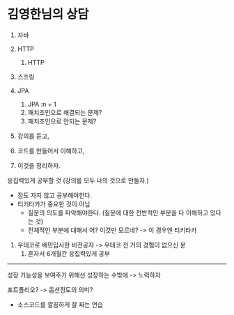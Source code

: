 # 김영한님의 상담
1. 자바
2. HTTP
   1. HTTP
3. 스프링
4. JPA
   1. JPA :n + 1
   2. 패치조인으로 해결되는 문제?
   3. 패치조인으로 안되는 문제?


1. 강의를 듣고,
2. 코드를 만들어서 이해하고,
3. 이것을 정리하자.


응집력있게 공부할 것 (강의를 모두 나의 것으로 만들자.)
- 잠도 자지 않고 공부해야한다.
- 티키타카가 중요한 것이 아님
  - 질문의 의도를 파악해야한다. (질문에 대한 전반적인 부분을 다 이해하고 있다는 것)
  - 전체적인 부분에 대해서 어? 이것만 모르네? -> 이 경우엔 티키타카


1. 우테코로 배민입사한 비전공자 -> 우테코 전 거의 경험이 없으신 분
   1. 혼자서 6개월간 응집력있게 공부

---


성장 가능성을 보여주기 위해선 성장하는 수밖에
-> 노력하자


포트폴리오? -> 옵션정도의 의미?
- 소스코드를 깔끔하게 잘 짜는 연습